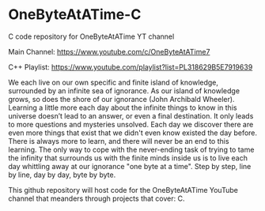 # OneByteAtATime-C
C code repository for OneByteAtATime YT channel

Main Channel: https://www.youtube.com/c/OneByteAtATime7

C++ Playlist: https://www.youtube.com/playlist?list=PL318629B5E7919639

We each live on our own specific and finite island of knowledge, surrounded by an infinite sea of ignorance. As our island of knowledge grows, 
so does the shore of our ignorance (John Archibald Wheeler). Learning a little more each day about the infinite things to know in this universe
doesn’t lead to an answer, or even a final destination. It only leads to more questions and mysteries unsolved. Each day we discover there are
even more things that exist that we didn't even know existed the day before. There is always more to learn, and there will never be an end to
this learning. The only way to cope with the never-ending task of trying to tame the infinity that surrounds us with the finite minds inside us
is to live each day whittling away at our ignorance "one byte at a time". Step by step, line by line, day by day, byte by byte. 

This github repository will host code for the OneByteAtATime YouTube channel that meanders through projects that cover: C.
